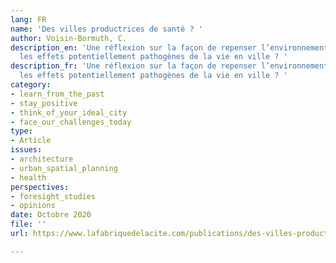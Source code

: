 ```yaml
---
lang: FR
name: 'Des villes productrices de santé ? '
author: Voisin-Bormuth, C.
description_en: 'Une réflexion sur la façon de repenser l’environnement pour compenser
  les effets potentiellement pathogènes de la vie en ville ? '
description_fr: 'Une réflexion sur la façon de repenser l’environnement pour compenser
  les effets potentiellement pathogènes de la vie en ville ? '
category:
- learn_from_the_past
- stay_positive
- think_of_your_ideal_city
- face_our_challenges_today
type:
- Article
issues:
- architecture
- urban_spatial_planning
- health
perspectives:
- foresight_studies
- opinions
date: Octobre 2020
file: ''
url: https://www.lafabriquedelacite.com/publications/des-villes-productrices-de-sante/

---
```

